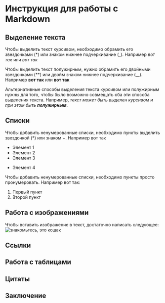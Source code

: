 # Инструкция для работы с Markdown

## Выделение текста

Чтобы выделить текст курсивом, необходимо обрамить его звездочками (*) или знаком нижнее подчеркивание (_). Например *вот так* или _вот так_

Чтобы выделить текст полужирным, нужно обрамить его двойными звездочками (**) или двойм знаком нижнее подчеркивание (__). Например **вот так** или __вот так__

Альтернативные способы выделения текста курсивом или полужирным нужны для того, чтобы было возможно совмещать оба эти способа выделения текста. Например, _текст может быть выделен  курсивом и при этом быть **полужирным**_.

## Списки

Чтобы добавить ненумерованные списки, необходимо пункты выделить звездочкой (*) или знаком +. Например вот так
* Элемент 1
* Элемент 2
* Элемент 3
+ Элемент 4

Чтобы добавить ненумерованные списки, необходимо пункты просто пронумеровать. Например вот так:
1. Первый пункт
2. Второй пункт
## Работа с изображениями

Чтобы вставить изображение в текст, достаточно написать следующее:
![знакомьтесь, это кошак](кошак.jpg)

## Ссылки

## Работа с таблицами

## Цитаты

## Заключение